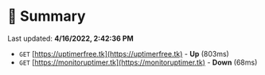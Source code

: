 # 📖 Summary
Last updated: **4/16/2022, 2:42:36 PM**

- `GET` [https://uptimerfree.tk](https://uptimerfree.tk) - **Up** (803ms)
- `GET` [https://monitoruptimer.tk](https://monitoruptimer.tk) - **Down** (68ms)

